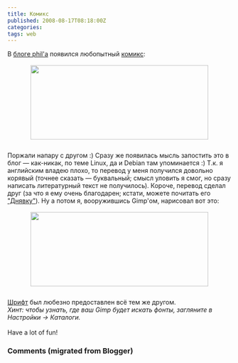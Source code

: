 ```yaml
---
title: Комикс
published: 2008-08-17T08:18:00Z
categories: 
tags: web
---
```


В <a href="http://felibb.blogspot.com/">блоге phil'а</a> появился любопытный <a href="http://felibb.blogspot.com/2008/08/blog-post.html">комикс</a><a name='more'></a>:<br /><br /><a onblur="try {parent.deselectBloggerImageGracefully();} catch(e) {}" href="http://4.bp.blogspot.com/_Nb6QYFUvBjY/SlcUYhz0_9I/AAAAAAAAAFg/wcedOvFMSOk/s1600-h/cautionary.png"><img style="margin: 0px auto 10px; display: block; text-align: center; cursor: pointer; width: 400px; height: 167px;" src="http://4.bp.blogspot.com/_Nb6QYFUvBjY/SlcUYhz0_9I/AAAAAAAAAFg/wcedOvFMSOk/s400/cautionary.png" alt="" id="BLOGGER_PHOTO_ID_5356772693405663186" border="0" /></a><br />Поржали напару с другом :) Сразу же появилась мысль запостить это в блог — как-никак, по теме Linux, да и Debian там упоминается :) Т.к. я английским владею плохо, то перевод у меня получился довольно корявый (точнее сказать — буквальный; смысл уловить я смог, но сразу написать литературный текст не получилось). Короче, перевод сделал друг (за что я ему очень благодарен; кстати, можете почитать его <a href="http://bobby-r.livejournal.com/">"Днявку"</a>). Ну а потом я, вооружившись Gimp'ом, нарисовал вот это:<br /><br /><a onblur="try {parent.deselectBloggerImageGracefully();} catch(e) {}" href="http://1.bp.blogspot.com/_Nb6QYFUvBjY/SlcUnAb_eTI/AAAAAAAAAFo/t3sdJfCBWvw/s1600-h/cautionary_translate-ru.png"><img style="margin: 0px auto 10px; display: block; text-align: center; cursor: pointer; width: 400px; height: 167px;" src="http://1.bp.blogspot.com/_Nb6QYFUvBjY/SlcUnAb_eTI/AAAAAAAAAFo/t3sdJfCBWvw/s400/cautionary_translate-ru.png" alt="" id="BLOGGER_PHOTO_ID_5356772942145354034" border="0" /></a><br /><a href="http://debiania.narod.ru/blog/fonts/Teslics_Document.ttf">Шрифт</a> был любезно предоставлен всё тем же другом.<br /><i>Хинт: чтобы узнать, где ваш Gimp будет искать фонты, загляните в Настройки -> Каталоги.</i><br /><br />Have a lot of fun!

<h3 id='hakyll-convert-comments-title'>Comments (migrated from Blogger)</h3>


